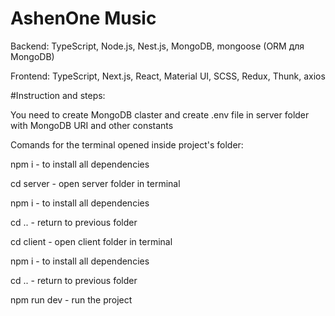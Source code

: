 # AshenOne Music

Backend: TypeScript, Node.js, Nest.js, MongoDB, mongoose (ORM для MongoDB)

Frontend: TypeScript, Next.js, React, Material UI, SCSS, Redux, Thunk, axios


#Instruction and steps:

You need to create MongoDB claster and create .env file in server folder with MongoDB URI and other constants

Comands for the terminal opened inside project's folder:

npm i - to install all dependencies

cd server - open server folder in terminal

npm i - to install all dependencies

cd .. - return to previous folder

cd client - open client folder in terminal

npm i - to install all dependencies

cd .. - return to previous folder

npm run dev - run the project
